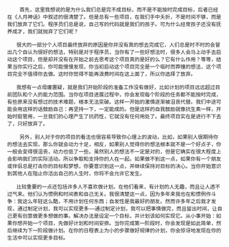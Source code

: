         首先，这里我想说的是为什么我们总是完不成目标，而不是不能按时完成目标，后者已经在《人月神话》中叙述的很清楚了。但是总有一些项目，在我们手中夭折，不是时间不够，而是我们放弃了它们。程序员们总是说，自己写的代码就是我们的孩子。可为什么经常孩子还没有抚养成才，我们就抛弃了它们呢？

       很大的一部分个人项目最终放弃的原因是你并没有真的想去完成它，人们总是时不时的会冒出几个自认为很好的想法，特别是对于程序员，当你有了一些好想法时，很多人会马上动手去启动这个项目，但是却并没有在开始之前去思考这个项目真的是好的么？它有什么作用？等等，结果当你实行之后，你可能慢慢发现，你当初启动这个项目完全是一个临时而莽撞的想法，这个项目完全不值得你去做。这时你觉得不能再浪费时间在这上面了，所以你选择了放弃。

       我想有一点毋庸置疑，就是我们开始阶段的准备工作没有做好，比如计划的项目远远超过目前团队和个人的能力范围。当你在项目进展过程中，你会发现每个阶段的任务都不能按时完成，有些原来没有想过的技术难题，根本无法突破。这样一开始的激情逐渐被沮丧代替。我们中途可能会用这样的话鼓励自己：再坚持一下，一定能成的。但是这样的自我鼓励就像抗生素一样，开始时挺管用，一旦我们的心理产生了抗药性，它就没有任何用处了。最终项目实在是进行不下去了，只好放弃了。

        另外，别人对于你的项目的看法也很容易导致你心理上的波动，比如，如果别人很期待你的想法去实现，那么你就会动力十足，相反，如果别人觉得你的想法根本就不是一个好点子，你一般会变得很沮丧，动力也低了一些。虽然别人的想法不一定是对的，但是它确实在很大程度上会影响我们的实际活动。所以争取和支持你的人在一起。如果做不到这一点，如果你有一个朋友或伴侣总是打击你的目标和梦想，你要意识到这一点，并继续保持对目标的决心。当你开始意识到其他人在阻止你活出自己的人生时，你将不会允许它发生。

       比较重要的一点还包括许多人不喜欢做计划。在他们看来，有计划的人无趣，而且让人透不过气来。他们认为惯例和时间表和自己无关。我很清楚这一点，因为多年来我也在和惯例作斗争：我这么年轻这么酷，不用计划任何东西；自发性是我最好的朋友。然而许多年之后我才发现，通过制定计划，我可以实现更多——通过制定计划，我可以把事情做完，而且留出时间，让自己更有创意做更多想做的事。解决办法是设定一个目标，并计划该如何实现它。从小事开始：如果你想开始一个项目，先做好计划和时间安排。当你完成第一阶段时，你会发现是如此简单，然后继续为下一阶段做计划。在你的日程表上为小的步骤做好规律的计划，你会惊讶地发现在你的生活中可以实现更多目标。